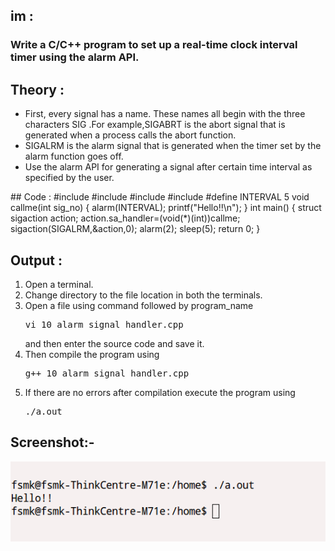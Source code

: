 ## im :
### Write a C/C++ program to set up a real-time clock interval timer using the alarm API.

## Theory :
<ul>
<li>First, every signal has a name. These names all begin with the three characters SIG .For example,SIGABRT is the abort signal that is generated when a process calls the abort function.</li>
<li>SIGALRM is the alarm signal that is generated when the timer set by the alarm function goes off.</li>
<li>Use the alarm API for generating a signal after certain time interval as specified by the user.</li>
</ul>
## Code :
	 #include<stdio.h>
	 #include<stdlib.h>
	 #include<unistd.h>
	 #include<signal.h>
	 #define INTERVAL 5
	 void callme(int sig_no)
	 {
		alarm(INTERVAL);
		printf("Hello!!\n");
	 }
	 int main()
	 {
		struct sigaction action;
		action.sa_handler=(void(*)(int))callme;
		sigaction(SIGALRM,&action,0);
		alarm(2);
		sleep(5);
		return 0;
	 }

## Output :
<ol>
<li>Open a terminal.</li>
<li>Change directory to the file location in both the terminals.</li>
<li>Open a file using command followed by program_name <pre>vi 10_alarm_signal_handler.cpp </pre> and then enter the source code and save it.</li>
<li>Then compile the program using <pre>g++ 10_alarm_signal_handler.cpp</pre></li>
 <li>If there are no errors after compilation execute the program using <pre>./a.out</pre> </li>
</ol>

## Screenshot:-
![Not Available](Output.png)
